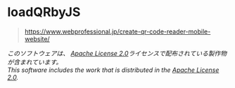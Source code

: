 # loadQRbyJS
>https://www.webprofessional.jp/create-qr-code-reader-mobile-website/

*このソフトウェアは、 [Apache License 2.0](http://www.apache.org/licenses/LICENSE-2.0)ライセンスで配布されている製作物が含まれています。*  
*This software includes the work that is distributed in the [Apache License 2.0](http://www.apache.org/licenses/LICENSE-2.0).*  
